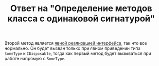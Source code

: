 ﻿---
title: "Ответ на \"Определение методов класса с одинаковой сигнатурой\""
se.owner.user_id: 240512
se.owner.display_name: "MSDN.WhiteKnight"
se.owner.link: "https://ru.stackoverflow.com/users/240512/msdn-whiteknight"
se.answer_id: 865806
se.question_id: 865803
se.post_type: answer
se.score: 16
se.is_accepted: True
---
<p>Второй метод является <a href="https://docs.microsoft.com/en-us/dotnet/csharp/programming-guide/interfaces/explicit-interface-implementation" rel="noreferrer">явной реализацией интерфейса</a>, так что все нормально. Он будет вызван только при явном приведении типа <code>SomeType</code> к <code>IDisposable</code>, тогда как первый метод будет вызываться при работе напрямую с <code>SomeType</code>.</p>
